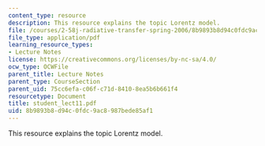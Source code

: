 ```yaml
---
content_type: resource
description: This resource explains the topic Lorentz model.
file: /courses/2-58j-radiative-transfer-spring-2006/8b9893b8d94c0fdc9ac8987bede85af1_student_lect11.pdf
file_type: application/pdf
learning_resource_types:
- Lecture Notes
license: https://creativecommons.org/licenses/by-nc-sa/4.0/
ocw_type: OCWFile
parent_title: Lecture Notes
parent_type: CourseSection
parent_uid: 75cc6efa-c06f-c71d-8410-8ea5b6b661f4
resourcetype: Document
title: student_lect11.pdf
uid: 8b9893b8-d94c-0fdc-9ac8-987bede85af1
---
```

This resource explains the topic Lorentz model.